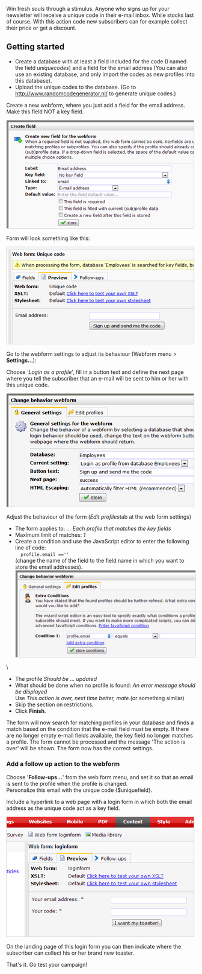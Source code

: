 Win fresh souls through a stimulus. Anyone who signs up for your
newsletter will receive a unique code in their e-mail inbox. While
stocks last of course. With this action code new subscribers can for
example collect their price or get a discount.

Getting started
---------------

-   Create a database with at least a field included for the code (I
    named the field *uniquecodes*) and a field for the email address
    (You can also use an existing database, and only import the codes as
    new profiles into this database).
-   Upload the unique codes to the database. (Go to
    http://www.randomcodegenerator.nl/ to generate unique codes.)

Create a new webform, where you just add a field for the email address.
Make this field NOT a key field.

![](../images/code1.png)

Form will look something like this:

![](../images/code5.png)

Go to the webform settings to adjust its behaviour (Webform menu \>
**Settings...**):

Choose *'Login as a profile*', fill in a button text and define the next
page where you tell the subscriber that an e-mail will be sent to him or
her with this unique code.

![](../images/code6.png)

Adjust the behaviour of the form (*Edit profiles*tab at the web form
settings)

-   The form applies to: *... Each profile that matches the key fields*
-   Maximum limit of matches: *1*
-   Create a condition and use the JavaScript editor to enter the
    following line of code:\
     `  profile.email ==''`\
     (change the name of the field to the field name in which you want
    to store the email addresses).\
     ![](../images/code3.png)

\

-   The profile *Should be ... updated*
-   What should be done when no profile is found: *An error message
    should be displayed*\
     Use *This action is over, next time better, mate.*(or something
    similar)
-   Skip the section on restrictions.
-   Click **Finish**.

The form will now search for matching profiles in your database and
finds a match based on the condition that the e-mail field must be
empty. If there are no longer empty e-mail fields available, the key
field no longer matches a profile. The form cannot be processed and the
message 'The action is over' will be shown. The form now has the correct
settings.

### Add a follow up action to the webform

Choose '**Follow-ups...**' from the web form menu, and set it so that an
email is sent to the profile when the profile is changed.\
 Personalize this email with the unique code {\$uniquefield}.

Include a hyperlink to a web page with a login form in which both the
email address as the unique code act as a key field.

![](../images/code4.png)

On the landing page of this login form you can then indicate where the
subscriber can collect his or her brand new toaster.

That's it. Go test your campaign!
